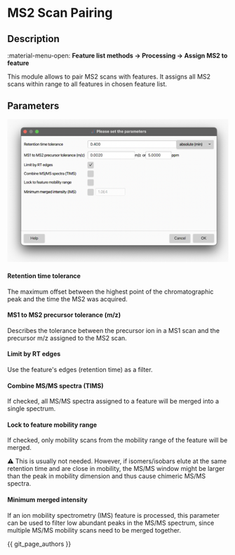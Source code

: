 # **MS2 Scan Pairing**

## **Description**

:material-menu-open: **Feature list methods → Processing → Assign MS2 to feature**

This module allows to pair MS2 scans with features. It assigns all MS2 scans within range to all features in chosen feature list. 

## **Parameters**

![MS2 scan pairing dialog](ms2-scan-pairing.png)


#### **Retention time tolerance**

The maximum offset between the highest point of the chromatographic peak and the time the MS2 was acquired.

#### **MS1 to MS2 precursor tolerance (m/z)**

Describes the tolerance between the precursor ion in a MS1 scan and the precursor m/z assigned to the MS2 scan.

#### **Limit by RT edges**

Use the feature's edges (retention time) as a filter.

#### **Combine MS/MS spectra (TIMS)**

If checked, all MS/MS spectra assigned to a feature will be merged into a single spectrum.

#### **Lock to feature mobility range**

If checked, only mobility scans from the mobility range of the feature will be merged.

:warning: This is usually not needed. However, if isomers/isobars elute at the same retention time and are close in mobility, the MS/MS window might be larger than the peak in mobility dimension and thus cause chimeric MS/MS spectra. 

#### **Minimum merged intensity**

If an ion mobility spectrometry (IMS) feature is processed, this parameter can be used to filter low abundant peaks in the MS/MS spectrum, since multiple MS/MS mobility scans need to be merged together.

{{ git_page_authors }}